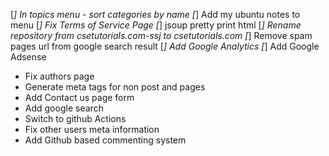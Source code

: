 [*] In topics menu - sort categories by name
[*] Add my ubuntu notes to menu
[*] Fix Terms of Service Page
[*] jsoup pretty print html
[*] Rename repository from csetutorials.com-ssj to csetutorials.com
[*] Remove spam pages url from google search result
[*] Add Google Analytics
[*] Add Google Adsense
* Fix authors page
* Generate meta tags for non post and pages
* Add Contact us page form
* Add google search
* Switch to github Actions
* Fix other users meta information
* Add Github based commenting system
